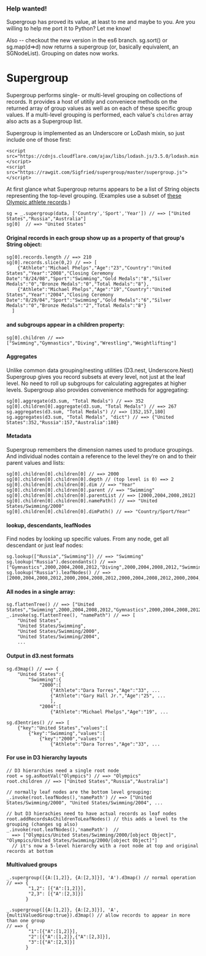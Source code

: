 ### Help wanted!
Supergroup has proved its value, at least to me and maybe to you. Are you willing to help me port it to Python? Let me know!

Also -- checkout the new version in the es6 branch. sg.sort() or sg.map(d=>d) now returns a supergroup (or, basically equivalent, an SGNodeList). Grouping on dates now works.


Supergroup
==========
Supergroup performs single- or multi-level grouping on collections of records. It provides a host of utitily and conveniece methods on the returned array of group values as well as on each of these specific group values. If a multi-level grouping is performed, each value's `children` array also acts as a Supergroup list.

Supergroup is implemented as an Underscore or LoDash mixin, so just include one of those first:

    <script src="https://cdnjs.cloudflare.com/ajax/libs/lodash.js/3.5.0/lodash.min.js"></script>
    <script src="https://rawgit.com/Sigfried/supergroup/master/supergroup.js"></script>

At first glance what Supergroup returns appears to be a list of String 
objects representing the top-level grouping. (Examples use a subset of
[these Olympic athlete records](https://github.com/Sigfried/supergroup/blob/master/examples/OlympicAthletes.csv).)

    sg = _.supergroup(data, ['Country','Sport','Year']) // ==> ["United States","Russia","Australia"]
    sg[0]  // ==> "United States"

#### Original records in each group show up as a property of that group's String object: 

    sg[0].records.length // ==> 210
    sg[0].records.slice(0,2) // ==> [
        {"Athlete":"Michael Phelps","Age":"23","Country":"United States","Year":"2008","Closing Ceremony Date":"8/24/08","Sport":"Swimming","Gold Medals":"8","Silver Medals":"0","Bronze Medals":"0","Total Medals":"8"},
        {"Athlete":"Michael Phelps","Age":"19","Country":"United States","Year":"2004","Closing Ceremony Date":"8/29/04","Sport":"Swimming","Gold Medals":"6","Silver Medals":"0","Bronze Medals":"2","Total Medals":"8"}
      ]

#### and subgroups appear in a children property: 

    sg[0].children // ==> ["Swimming","Gymnastics","Diving","Wrestling","Weightlifting"]

#### Aggregates
Unlike common data grouping/nesting utilities (D3.nest, Underscore.Nest)
Supergroup gives you record subsets at every level, not just at the leaf level.
No need to roll up subgroups for calculating aggregates at higher levels.
Supergroup also provides convenience methods for aggregating:

    sg[0].aggregate(d3.sum, "Total Medals") // ==> 352
    sg[0].children[0].aggregate(d3.sum, "Total Medals") // ==> 267
    sg.aggregates(d3.sum, "Total Medals") // ==> [352,157,180]
    sg.aggregates(d3.sum, "Total Medals", "dict") // ==> {"United States":352,"Russia":157,"Australia":180}

#### Metadata
Supergroup remembers the dimension names used to produce groupings. And
individual nodes contain a reference to the level they’re on and to their
parent values and lists:

    sg[0].children[0].children[0] // ==> 2000
    sg[0].children[0].children[0].depth // (top level is 0) ==> 2
    sg[0].children[0].children[0].dim // ==> "Year"
    sg[0].children[0].children[0].parent // ==> "Swimming"
    sg[0].children[0].children[0].parentList // ==> [2000,2004,2008,2012]
    sg[0].children[0].children[0].namePath() // ==> "United States/Swimming/2000"
    sg[0].children[0].children[0].dimPath() // ==> "Country/Sport/Year"

#### lookup, descendants, leafNodes
Find nodes by looking up specific values. From any node, get all descendant or
just leaf nodes:

    sg.lookup(["Russia","Swimming"]) // ==> "Swimming"
    sg.lookup("Russia").descendants() // ==> ["Gymnastics",2000,2004,2008,2012,"Diving",2000,2004,2008,2012,"Swimming",2000,2004,2008,2012,"Wrestling",2000,2004,2008,2012,"Weightlifting",2000,2004,2008,2012]
    sg.lookup("Russia").leafNodes() // ==> [2000,2004,2008,2012,2000,2004,2008,2012,2000,2004,2008,2012,2000,2004,2008,2012,2000,2004,2008,2012]

#### All nodes in a single array:

    sg.flattenTree() // ==> ["United States","Swimming",2000,2004,2008,2012,"Gymnastics",2000,2004,2008,2012,"Diving",2000,2012,"Wrestling",2000,2004,2008,2012,"Weightlifting",2000,"Russia","Gymnastics",2000,2004,2008,2012,"Diving",2000,2004,2008,2012,"Swimming",2000,2004,2008,2012,"Wrestling",2000,2004,2008,2012,"Weightlifting",2000,2004,2008,2012,"Australia","Swimming",2000,2004,2008,2012,"Diving",2000,2004,2008,2012]
    _.invoke(sg.flattenTree(), "namePath") // ==> [
        "United States",
        "United States/Swimming",
        "United States/Swimming/2000",
        "United States/Swimming/2004",
        ...

#### Output in d3.nest formats

    sg.d3map() // ==> {
        "United States":{
            "Swimming":{
                "2000":[
                    {"Athlete":"Dara Torres","Age":"33", ...
                    {"Athlete":"Gary Hall Jr.","Age":"25", ...
                    ],
                "2004":[
                    {"Athlete":"Michael Phelps","Age":"19", ...

    sg.d3entries() // ==> [
        {"key":"United States","values":[
            {"key":"Swimming","values":[
                {"key":"2000","values":[
                    {"Athlete":"Dara Torres","Age":"33", ...
                    
#### For use in D3 hierarchy layouts
    // D3 hierarchies need a single root node
    root = sg.asRootVal("Olympics") // ==> "Olympics"
    root.children // ==> ["United States","Russia","Australia"]
    
    // normally leaf nodes are the bottom level grouping:
    _.invoke(root.leafNodes(),'namePath') // ==> ["United States/Swimming/2000", "United States/Swimming/2004", ...
    
    // but D3 hierachies need to have actual records as leaf nodes
    root.addRecordsAsChildrenToLeafNodes() // this adds a level to the grouping (changes sg also)
    _.invoke(root.leafNodes(),'namePath')  //
      ==> ["Olympics/United States/Swimming/2000/[object Object]", "Olympics/United States/Swimming/2000/[object Object]"]
      // it's now a 5-level hierarchy with a root node at top and original records at bottom
    
                    
#### Multivalued groups

    _.supergroup([{A:[1,2]}, {A:[2,3]}], 'A').d3map() // normal operation
    // ==> { 
            "1,2": [{"A":[1,2]}],
            "2,3": [{"A":[2,3]}]
           }
    
    _.supergroup([{A:[1,2]}, {A:[2,3]}], 'A',{multiValuedGroup:true}).d3map() // allow records to appear in more than one group
    // ==> {
            "1":[{"A":[1,2]}],
            "2":[{"A":[1,2]},{"A":[2,3]}],
            "3":[{"A":[2,3]}]
           }
